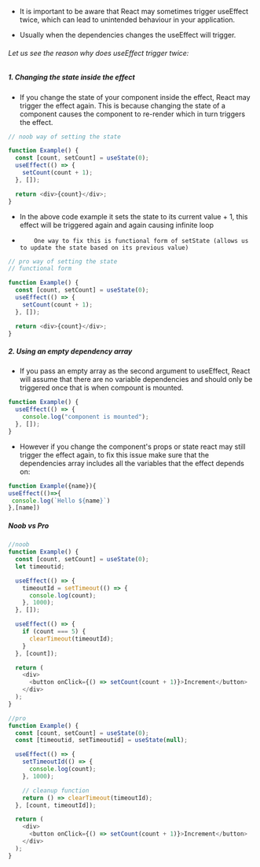 - It is important to be aware that React may sometimes trigger useEffect twice, which can lead to unintended behaviour in your application.

- Usually when the dependencies changes the useEffect will trigger.

###### Let us see the reason why does useEffect trigger twice:

##### 1. Changing the state inside the effect

- If you change the state of your component inside the effect, React may trigger the effect again. This is because changing the state of a component causes the component to re-render which in turn triggers the effect.

```js
// noob way of setting the state

function Example() {
  const [count, setCount] = useState(0);
  useEffect(() => {
    setCount(count + 1);
  }, []);

  return <div>{count}</div>;
}
```

- In the above code example it sets the state to its current value + 1, this effect will be triggered again and again causing infinite loop
-         One way to fix this is functional form of setState (allows us to update the state based on its previous value)

```js
// pro way of setting the state
// functional form

function Example() {
  const [count, setCount] = useState(0);
  useEffect(() => {
    setCount(count + 1);
  }, []);

  return <div>{count}</div>;
}
```

##### 2. Using an empty dependency array

- If you pass an empty array as the second argument to useEffect, React will assume that there are no variable dependencies and should only be triggered once that is when compount is mounted.

```js
function Example() {
  useEffect(() => {
    console.log("component is mounted");
  }, []);
}
```

- However if you change the component's props or state react may still trigger the effect again, to fix this issue make sure that the dependencies array includes all the variables that the effect depends on:

```js
function Example({name}){
useEffect(()=>{
 console.log(`Hello ${name}`)
},[name])

```

##### Noob vs Pro

```js
//noob
function Example() {
  const [count, setCount] = useState(0);
  let timeoutid;

  useEffect(() => {
    timeoutId = setTimeout(() => {
      console.log(count);
    }, 1000);
  }, []);

  useEffect(() => {
    if (count === 5) {
      clearTimeout(timeoutId);
    }
  }, [count]);

  return (
    <div>
      <button onClick={() => setCount(count + 1)}>Increment</button>
    </div>
  );
}
```

```js
//pro
function Example() {
  const [count, setCount] = useState(0);
  const [timeoutid, setTimeoutid] = useState(null);

  useEffect(() => {
    setTimeoutId(() => {
      console.log(count);
    }, 1000);

    // cleanup function
    return () => clearTimeout(timeoutId);
  }, [count, timeoutId]);

  return (
    <div>
      <button onClick={() => setCount(count + 1)}>Increment</button>
    </div>
  );
}
```
